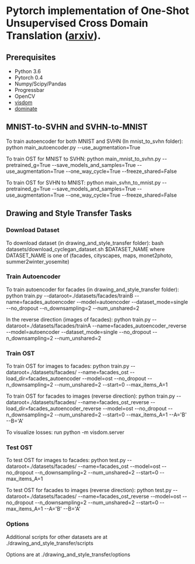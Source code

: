# Pytorch implementation of One-Shot Unsupervised Cross Domain Translation ([arxiv](https://arxiv.org/abs/1806.06029)).

Prerequisites
--------------
- Python 3.6
- Pytorch 0.4
- Numpy/Scipy/Pandas
- Progressbar
- OpenCV
- [visdom](https://github.com/facebookresearch/visdom)
- [dominate](https://github.com/Knio/dominate)

## MNIST-to-SVHN and SVHN-to-MNIST

To train autoencoder for both MNIST and SVHN (In mnist_to_svhn folder):
python main_autoencoder.py --use_augmentation=True

To train OST for MNIST to SVHN:
python main_mnist_to_svhn.py --pretrained_g=True --save_models_and_samples=True --use_augmentation=True --one_way_cycle=True --freeze_shared=False

To train OST for SVHN to MNIST:
python main_svhn_to_mnist.py --pretrained_g=True --save_models_and_samples=True --use_augmentation=True --one_way_cycle=True --freeze_shared=False

## Drawing and Style Transfer Tasks

### Download Dataset

To download dataset (in drawing_and_style_transfer folder):
bash datasets/download_cyclegan_dataset.sh $DATASET_NAME
where DATASET_NAME is one of (facades, cityscapes, maps, monet2photo, summer2winter_yosemite)

### Train Autoencoder

To train autoencoder for facades (in drawing_and_style_transfer folder):
python train.py --dataroot=./datasets/facades/trainB --name=facades_autoencoder --model=autoencoder --dataset_mode=single --no_dropout --n_downsampling=2 --num_unshared=2

In the reverse direction (images of facades):
python train.py --dataroot=./datasets/facades/trainA --name=facades_autoencoder_reverse --model=autoencoder --dataset_mode=single --no_dropout --n_downsampling=2 --num_unshared=2

### Train OST

To train OST for images to facades:
python train.py --dataroot=./datasets/facades/ --name=facades_ost --load_dir=facades_autoencoder --model=ost --no_dropout --n_downsampling=2 --num_unshared=2 --start=0 --max_items_A=1

To train OST for facades to images (reverse direction):
python train.py --dataroot=./datasets/facades/ --name=facades_ost_reverse --load_dir=facades_autoencoder_reverse --model=ost --no_dropout --n_downsampling=2 --num_unshared=2 --start=0 --max_items_A=1 --A='B' --B='A'

To visualize losses: run python -m visdom.server

### Test OST

To test OST for images to facades:
python test.py --dataroot=./datasets/facades/ --name=facades_ost --model=ost --no_dropout --n_downsampling=2 --num_unshared=2 --start=0 --max_items_A=1

To test OST for facades to images (reverse direction):
python test.py --dataroot=./datasets/facades/ --name=facades_ost_reverse --model=ost --no_dropout --n_downsampling=2 --num_unshared=2 --start=0 --max_items_A=1 --A='B' --B='A'

### Options
Additional scripts for other datasets are at ./drawing_and_style_transfer/scripts

Options are at ./drawing_and_style_transfer/options



